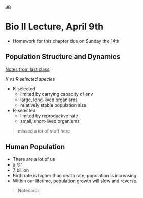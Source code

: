 [up](../index.md)

# Bio II Lecture, April 9th

- Homework for this chapter due on Sunday the 14th

## Population Structure and Dynamics

[Notes from last class](./APR04.md)

*K vs R selected species*

- K-selected
	- limited by carrying capacity of env
	- large, long-lived organisms
	- relatively stable population size
- R-selected
 	- limited by reproductive rate
	- small, short-lived organisms

> missed a lot of stuff here

## Human Population

- There are a lot of us
- a *lot*
- 7 billion
- Birth rate is higher than death rate, population is increasing.
- Within our lifetime, population growth will slow and reverse.

> Notecard: 
